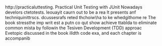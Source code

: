 
http://practicaluttesting.
Practical Unit Testing with JUnit 
Nowadays develors ctetotests. leouayit  caurn out to be a rea
It presents anf techniquinittrscs. dcussesrafs reted thchoiw\ha to ke whedgithome re
The book stressthe imp writ est a putn co qut show achieve ttablda to eliminate common mista by followin the Tesiven Development (TDD) approac Evetopic discussed in the book  illdth code exa, and each chapter is accompanib













